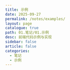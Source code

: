 ```yaml
---
title: 示例
date: 2025-09-27
permalink: /notes/examples/
layout: page
catalogue: true
path: 01.笔记/01.示例
desc: 前端代码示例与实现
sidebar: false
article: false
categories:
  - 笔记
  - 示例
---
```

